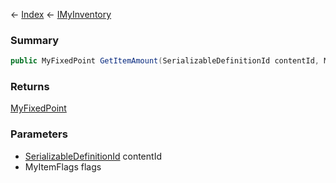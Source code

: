 ← [Index](Api-Index) ← [IMyInventory](VRage.Game.ModAPI.Ingame.IMyInventory)

### Summary

```csharp
public MyFixedPoint GetItemAmount(SerializableDefinitionId contentId, MyItemFlags flags)
```

### Returns

[MyFixedPoint](VRage.MyFixedPoint)

### Parameters

* [SerializableDefinitionId](VRage.ObjectBuilders.SerializableDefinitionId) contentId
* MyItemFlags flags

